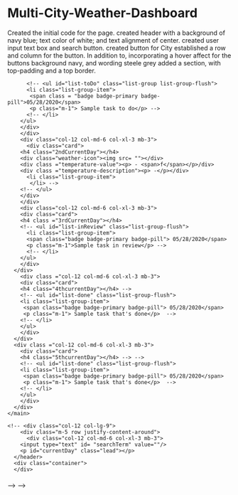 # Multi-City-Weather-Dashboard
Created the initial code for the page.
created header with a background of navy blue; text color of white; and text alignment of center.
created user input text box and search button.
created button for City established a row and column for the button.  In addition to, incorporating a hover affect for the buttons background navy, and wording steele grey
added a section, with top-padding and a top border.
<!-- <div class="col-12 col-lg-9">
        <div class="m-5 row justify-content-around">
          <div class="col-12 col-md-6 col-xl-3 mb-3">
        <input type="text" id= "searchTerm" value=""/>
        <p id="currentDay" class="lead"></p>
      </header>
      <div class="container">
      </div>
  </div>
        </div>       
    <main class="col-12 col-lg-9">
        <div class="m-5 row justify-content-around">
          <div class="col-12 col-md-6 col-xl-3 mb-3">
            <div class = "card">
          <h4 class = "1stCurrentDay"></h4> -->
          <!-- <ul id="list-toDo" class="list-group list-group-flush">
          <li class="list-group-item">
           <span class = "badge badge-primary badge-pill">05/28/2020</span> 
           <p class="m-1"> Sample task to do</p> -->
          <!-- </li>
        </ul>
        </div>
        </div>
        <div class="col-12 col-md-6 col-xl-3 mb-3">
          <div class="card">
        <h4 class="2ndCurrentDay"></h4>
        <div class="weather-icon"><img src= ""></div>
        <div class ="temperature-value"><p> - <span>f</span></p>/div>
        <div class ="temperature-description"><p> -</p></div>    
          <li class="list-group-item">
           </li> -->
        <!-- </ul>
        </div>
        </div>
        <div class="col-12 col-md-6 col-xl-3 mb-3">
        <div class="card">
        <h4 class ="3rdCurrentDay"></h4>
        <!-- <ul id="list-inReview" class="list-group-flush">
          <li class="list-group-item">
          <span class="badge badge-primary badge-pill"> 05/28/2020</span>
          <p class="m-1">Sample task in review</p> -->
          <!-- </li>
        </ul>
        </div>
      </div>
        <div class ="col-12 col-md-6 col-xl-3 mb-3">
        <div class="card">
        <h4 class="4thcurrentDay"></h4> -->
        <!-- <ul id="list-done" class="list-group-flush">
        <li class="list-group-item">
         <span class="badge badge-primary badge-pill"> 05/28/2020</span>
         <p class="m-1"> Sample task that's done</p>  -->
        <!-- </li>
        </ul>
        </div>
      </div>
      <div class ="col-12 col-md-6 col-xl-3 mb-3">
        <div class="card">
        <h4 class="5thcurrentDay"></h4> --> -->
        <!-- <ul id="list-done" class="list-group-flush">
        <li class="list-group-item">
         <span class="badge badge-primary badge-pill"> 05/28/2020</span>
         <p class="m-1"> Sample task that's done</p>  -->
        <!-- </li>
        </ul>
        </div>
      </div>
    </main>

    <!-- <div class="col-12 col-lg-9">
        <div class="m-5 row justify-content-around">
          <div class="col-12 col-md-6 col-xl-3 mb-3">
        <input type="text" id= "searchTerm" value=""/>
        <p id="currentDay" class="lead"></p>
      </header>
      <div class="container">
      </div>
  </div>
        </div>       
    <main class="col-12 col-lg-9">
        <div class="m-5 row justify-content-around">
          <div class="col-12 col-md-6 col-xl-3 mb-3">
            <div class = "card">
          <h4 class = "1stCurrentDay"></h4> -->
          <!-- <ul id="list-toDo" class="list-group list-group-flush">
          <li class="list-group-item">
           <span class = "badge badge-primary badge-pill">05/28/2020</span> 
           <p class="m-1"> Sample task to do</p> -->
          <!-- </li>
        </ul>
        </div>
        </div>
        <div class="col-12 col-md-6 col-xl-3 mb-3">
          <div class="card">
        <h4 class="2ndCurrentDay"></h4>
        <div class="weather-icon"><img src= ""></div>
        <div class ="temperature-value"><p> - <span>f</span></p>/div>
        <div class ="temperature-description"><p> -</p></div>    
          <li class="list-group-item">
           </li> -->
        <!-- </ul>
        </div>
        </div>
        <div class="col-12 col-md-6 col-xl-3 mb-3">
        <div class="card">
        <h4 class ="3rdCurrentDay"></h4>
        <!-- <ul id="list-inReview" class="list-group-flush">
          <li class="list-group-item">
          <span class="badge badge-primary badge-pill"> 05/28/2020</span>
          <p class="m-1">Sample task in review</p> -->
          <!-- </li>
        </ul>
        </div>
      </div>
        <div class ="col-12 col-md-6 col-xl-3 mb-3">
        <div class="card">
        <h4 class="4thcurrentDay"></h4> -->
        <!-- <ul id="list-done" class="list-group-flush">
        <li class="list-group-item">
         <span class="badge badge-primary badge-pill"> 05/28/2020</span>
         <p class="m-1"> Sample task that's done</p>  -->
        <!-- </li>
        </ul>
        </div>
      </div>
      <div class ="col-12 col-md-6 col-xl-3 mb-3">
        <div class="card">
        <h4 class="5thcurrentDay"></h4> --> -->
        <!-- <ul id="list-done" class="list-group-flush">
        <li class="list-group-item">
         <span class="badge badge-primary badge-pill"> 05/28/2020</span>
         <p class="m-1"> Sample task that's done</p>  -->
        <!-- </li>
        </ul>
        </div>
      </div>
    </main>




     <div class ="row min-vh-100 no gutters">
  <header class="col-12 col-lgp3 bg-light text-dark sitcky-top d-flex flex-column p-4 p-lg-3">
    <h2 class ="text-left">Search for a City:</h2>
    <form id="task-form">
        <div class="form-group">
            <input type="text" id="searchTerm" value="Mystic"/>
            <div class ="form-group">
                <button onclick="myfunction()" class="searchBtn" id="SearchTerm" type="submit">Search</button> 
       
         }
  
      </header>
  h2,
  h3,
  h4,
  h5,
  h6 {
    font-weight: 700;
    margin: 0;
    color: var(--dark);
    line-height: 1.25;
  }
  
  main {
    margin: 20px auto;
    width: 94%;
  }
  
  p {
    font-size: 1.2rem;
  }
  
   .btn {
    font-size: 1.3rem;
    text-decoration:none;
    padding: 6px 5px;
    width: 100%;
    display: block;
    margin: 5px 0;
    border-radius: var(--border-radius);
    color: var(--primary);
    border: none;
    outline: none;
    background-color: var(--light-dark);
    box-shadow: 3px 3px var(--dark);
    transform: translate(-1px, -1px);
  }
  
   .btn:hover {
    color: var(--primary);
    background-color: var(--tertiary);
    transform: translate(0, 0);
    box-shadow: 2px 2px var(--dark);
  }
  
  .btn-inline {
    display: inline;
  }
  
  .btn-back {
    border-radius: var(--border-radius);
    color: var(--primary);
    border: none;
    outline: none;
    background-color: var(--light-dark);
    box-shadow: 3px 3px var(--secondary);
    transform: translate(-1px, -1px);
    display: inline-block;
    width: auto;
    margin-top: 20px;
    padding: 15px;
    text-decoration: none;
    font-size: 1.2rem;
  }
  
   .btn-back:hover {
    color: var(--primary);
    background-color: var(--tertiary);
    transform: translate(0, 0);
    box-shadow: 2px 2px var(--dark);
  }
  
  .hero {
    padding: 3% 4%;
    background-color: var(--dark);
    color: var(--primary);
  }
  
  .hero p {
    max-width: 75%;
  }
  
  .app-title {
    font-size: 3rem;
    background-color: var(--primary);
    color: var(--dark);
    padding: 0 10px;
    display: inline-block;
    border-radius: var(--border-radius);
    box-shadow: 6px 5px var(--light-dark);
  }
  
  .list-group {
    padding: 0;
    list-style: none;
  }
  
  .list-item {
    margin-bottom: 10px;
    padding: 1.5%;
    border-radius: var(--border-radius);
    background-color: var(--light-dark);
    color: var(--primary);
    text-decoration: none;
  }
  
  .list-item:hover {
    background-color: var(--dark);
  }
  
  .status-icon {
    padding: 2px 5px;
    margin: 0 5px;
    background-color: rgba(255,255,255, 1);
    border-radius: var(--border-radius);
  }
  
  .icon-danger {
    color: rgb(255, 70, 70);
  }
  
  .icon-success {
    color: white(29, 153, 255);
  }
  
  /* FORM */
  .form-label,
  .form-input,
  .form-textarea {
    display: block;
  }
  
  .form-label {
    font-size: 1.1rem;
    margin: 0 0 0 5px;
  }
  
  .form-input {
    width: 100%;
    padding: 3%;
    margin: 5px 0;
    font-size: 1.2rem;
    border: 2px solid var(--light-dark);
    border-radius: var(--border-radius);
  }
  
  /* HEIGHT / WIDTH UTILS */
  .min-100-vh {
    min-height: 100vh;
  }
  
  .min-100-vw {
    min-width: 100vw;
  }
  
  /* FONT UTILS */
  .text-uppercase {
    text-transform: uppercase;
  }
  
  
  /* FLEX CONTENT */
  .flex-row {
    display: flex;
    flex-wrap: wrap;
  }
  
  .flex-column {
    display: flex;
    flex-direction: column;
    flex-wrap: wrap;
  }
  
  .justify-space-between {
    justify-content: space-between;
  }
  
  .justify-space-around {
    justify-content: space-around;
  }
  
  .justify-flex-start {
    justify-content: flex-start
  }
  
  .justify-flex-end {
    justify-content: flex-end;
  }
  
  .justify-center {
    justify-content: center;
  }
  
  .align-stretch {
    align-items: stretch;
  }
  
  .align-end {
    align-items: flex-end;
  }
  
  .align-center {
    align-items: center;
  }
  
  .col-auto {
    flex-grow: 1;
  }
  
  .col-1 {
    flex: 0 0 calc(100% * 1 / 12 - 2%);
  }
  
  .col-2 {
    flex: 0 0 calc(100% * 2 / 12 - 2%);
  }
  
  .col-3 {
    flex: 0 0 calc(100% * 3 / 12 - 2%);
  }
  
  .col-4 {
    flex: 0 0 calc(100% * 4 / 12 - 2%);
  }
  
  .col-5 {
    flex: 0 0 calc(100% * 5 / 12 - 2%);
  }
  
  .col-6 {
    flex: 0 0 calc(100% * 6 / 12 - 2%);
  }
  
  .col-7 {
    flex: 0 0 calc(100% * 7 / 12 - 2%);
  }
  
  .col-8 {
    flex: 0 0 calc(100% * 8 / 12 - 2%);
  }
  
  .col-9 {
    flex: 0 0 calc(100% * 9 / 12 - 2%);
  }
  
  .col-10 {
    flex: 0 0 calc(100% * 10 / 12 - 2%);
  }
  
  .col-11 {
    flex: 0 0 calc(100% * 11 / 12 - 2%);
  }
  
  .col-12 {
    flex: 0 0 100%;
  }
  
  /* col-sm */
  @media screen and (min-width: 640px) {
    .col-sm-1 {
      flex: 0 0 calc(100% * 1 / 12 - 2%);
    }
  
    .col-sm-2 {
      flex: 0 0 calc(100% * 2 / 12 - 2%);
    }
  
    .col-sm-3 {
      flex: 0 0 calc(100% * 3 / 12 - 2%);
    }
  
    .col-sm-4 {
      flex: 0 0 calc(100% * 4 / 12 - 2%);
    }
  
    .col-sm-5 {
      flex: 0 0 calc(100% * 5 / 12 - 2%);
    }
  
    .col-sm-6 {
      flex: 0 0 calc(100% * 6 / 12 - 2%);
    }
  
    .col-sm-7 {
      flex: 0 0 calc(100% * 7 / 12 - 2%);
    }
  
    .col-sm-8 {
      flex: 0 0 calc(100% * 8 / 12 - 2%);
    }
  
    .col-sm-9 {
      flex: 0 0 calc(100% * 9 / 12 - 2%);
    }
  
    .col-sm-10 {
      flex: 0 0 calc(100% * 10 / 12 - 2%);
    }
  
    .col-sm-11 {
      flex: 0 0 calc(100% * 11 / 12 - 2%);
    }
  
    .col-sm-12 {
      flex: 0 0 100%;
    }
  }
  
  
  /* col-md */
  @media screen and (min-width: 768px) {
    .col-md-1 {
      flex: 0 0 calc(100% * 1 / 12 - 2%);
    }
  
    .col-md-2 {
      flex: 0 0 calc(100% * 2 / 12 - 2%);
    }
  
    .col-md-3 {
      flex: 0 0 calc(100% * 3 / 12 - 2%);
    }
  
    .col-md-4 {
      flex: 0 0 calc(100% * 4 / 12 - 2%);
    }
  
    .col-md-5 {
      flex: 0 0 calc(100% * 5 / 12 - 2%);
    }
  
    .col-md-6 {
      flex: 0 0 calc(100% * 6 / 12 - 2%);
    }
  
    .col-md-7 {
      flex: 0 0 calc(100% * 7 / 12 - 2%);
    }
  
    .col-md-8 {
      flex: 0 0 calc(100% * 8 / 12 - 2%);
    }
  
    .col-md-9 {
      flex: 0 0 calc(100% * 9 / 12 - 2%);
    }
  
    .col-md-10 {
      flex: 0 0 calc(100% * 10 / 12 - 2%);
    }
  
    .col-md-11 {
      flex: 0 0 calc(100% * 11 / 12 - 2%);
    }
  
    .col-md-12 {
      flex: 0 0 100%;
    }
  }
  
  /* col-lg */
  @media screen and (min-width: 992px) {
    .col-lg-1 {
      flex: 0 0 calc(100% * 1 / 12 - 2%);
    }
  
    .col-lg-2 {
      flex: 0 0 calc(100% * 2 / 12 - 2%);
    }
  
    .col-lg-3 {
      flex: 0 0 calc(100% * 3 / 12 - 2%);
    }
  
    .col-lg-4 {
      flex: 0 0 calc(100% * 4 / 12 - 2%);
    }
  
    .col-lg-5 {
      flex: 0 0 calc(100% * 5 / 12 - 2%);
    }
  
    .col-lg-6 {
      flex: 0 0 calc(100% * 6 / 12 - 2%);
    }
  
    .col-lg-7 {
      flex: 0 0 calc(100% * 7 / 12 - 2%);
    }
  
    .col-lg-8 {
      flex: 0 0 calc(100% * 8 / 12 - 2%);
    }
  
    .col-lg-9 {
      flex: 0 0 calc(100% * 9 / 12 - 2%);
    }
  
    .col-lg-10 {
      flex: 0 0 calc(100% * 10 / 12 - 2%);
    }
  
    .col-lg-11 {
      flex: 0 0 calc(100% * 11 / 12 - 2%);
    }
  
    .col-lg-12 {
      flex: 0 0 100%;
    }
  }
  
  /* col-xl */
  @media screen and (min-width: 1200px) {
    .col-xl-1 {
      flex: 0 0 calc(100% * 1 / 12 - 2%);
    }
  
    .col-xl-2 {
      flex: 0 0 calc(100% * 2 / 12 - 2%);
    }
  
    .col-xl-3 {
      flex: 0 0 calc(100% * 3 / 12 - 2%);
    }
  
    .col-xl-4 {
      flex: 0 0 calc(100% * 4 / 12 - 2%);
    }
  
    .col-xl-5 {
      flex: 0 0 calc(100% * 5 / 12 - 2%);
    }
  
    .col-xl-6 {
      flex: 0 0 calc(100% * 6 / 12 - 2%);
    }
  
    .col-xl-7 {
      flex: 0 0 calc(100% * 7 / 12 - 2%);
    }
  
    .col-xl-8 {
      flex: 0 0 calc(100% * 8 / 12 - 2%);
    }
  
    .col-xl-9 {
      flex: 0 0 calc(100% * 9 / 12 - 2%);
    }
  
    .col-xl-10 {
      flex: 0 0 calc(100% * 10 / 12 - 2%);
    }
  
    .col-xl-11 {
      flex: 0 0 calc(100% * 11 / 12 - 2%);
    }
  
    .col-xl-12 {
      flex: 0 0 100%;
    }
  }
